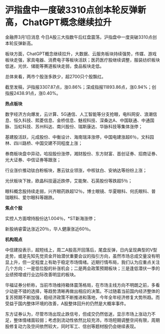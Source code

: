 # 沪指盘中一度破3310点创本轮反弹新高，ChatGPT概念继续拉升

金融界3月1日消息 今日A股三大指数午后红盘震荡，沪指盘中一度突破3310点创本轮反弹新高。

板块方面，ChatGPT概念继续拉升，大数据、云服务板块持续强势，传媒、游戏板块走强，家具电器、消费电子等板块活跃；医药医疗股继续调整，服装纺织板块低迷，光伏、储能等赛道板块走弱，食品板块走低。

总体来看，两市个股涨多跌少，超2700只个股飘红。

截至发稿，沪指报3307.87点，涨0.86%；深成指报11893.86点，涨0.94%；创指报2438.91点，涨0.40%。

**热点板块**

数字经济方向爆发，云计算、5G通信、人工智能等分支抢眼，电科网安、浪潮信息、恒久科技、熙菱信息、金桥信息、魅视科技、深桑达A、中国联通、中通国脉、当虹科技、苏州科达、南兴股份、瑞斯康达、华脉科技等集体涨停；

基建股活跃，元成股份、中衡设计、海南瑞泽涨停，中国电建涨超6％，文科园林、四川路桥、中国交建不同程度上涨；

券商板块盘中异动，哈投股份涨停，湘财股份、东方财富、首创证券、招商证券、光大证券、中信证券等跟涨；

行业涨价推动钛白粉板块，惠云钛业领涨，中核钛白、安纳达等纷纷上涨；

光伏板块下挫，欧晶科技逼近跌停，艾能聚、石英股份等跌超5％；

眼科概念股持续走弱，兴齐眼药跌超12％，博士眼镜、华夏眼科、何氏眼科、普瑞眼科、爱尔眼科等跟跌。

**焦点个股**

实控人方面增持股份达1.004％，*ST新海涨停；

新股纳睿雷达涨近20％，华人健康涨近60％。

**机构观点**

中信建投表示，超短线上，周二A股高开回落后，尾盘反弹，日内呈现典型的V型走势，或是先知先觉资金开始潜伏重要会议的指引方向，虽然市场总成交量没有明显上升，但一定程度上有助于稳定市场情绪。近期行情布局，我们认为应重点关注几个方向：一是低位股的补涨机会；二是两会政策预期板块；三是逢低潜伏一季的业绩预增或行业边际改善明显的板块。

华福证券分析称，当前市场维持箱体震荡格局，在市场主线方向不明朗之前，多看少动是不错的选择，等趋势清晰再做出相应的决策。不过随着当前国内经济整体的复苏预期不断加强，稳经济政策不断推进和落地，今年全年经济修复大势所趋。而受益于国内整体环境的改善，A股整体回升的仍然是大概率事件。

东方证券认为，尽管市场出现止跌信号，但成交仍然低迷，显示市场上涨动力不足，整体情绪面较弱；考虑到流动性依然比较充沛，市场短期调整空间有限，周期股修复动力及空间依然较大，同时军工、信创等题材股仍会继续表现。

